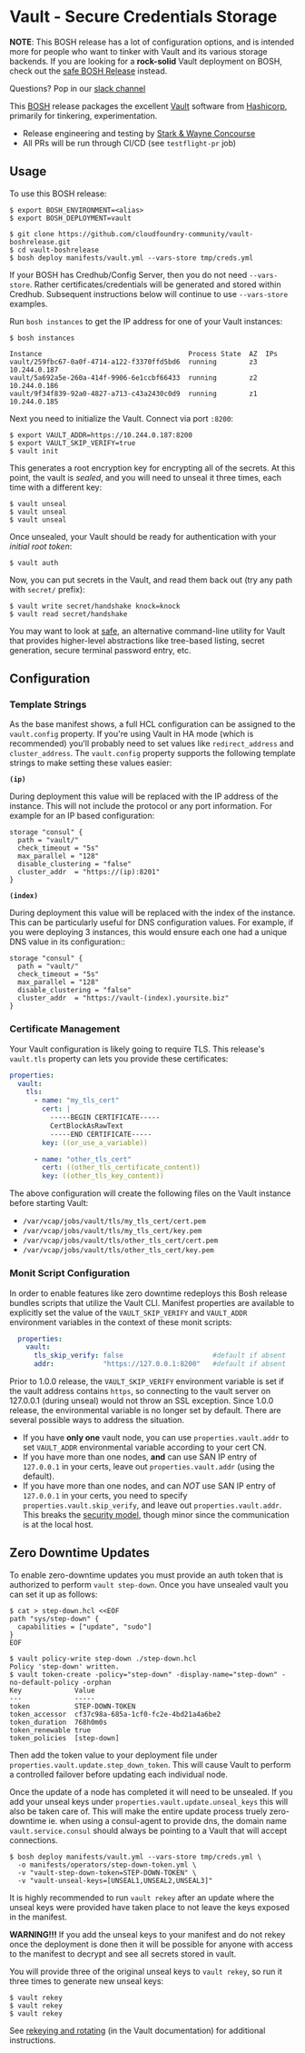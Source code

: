 Vault - Secure Credentials Storage
==================================

**NOTE**: This BOSH release has a lot of configuration options,
and is intended more for people who want to tinker with Vault and
its various storage backends.  If you are looking for a
**rock-solid** Vault deployment on BOSH, check out the [safe BOSH
Release](https://github.com/cloudfoundry-community/safe-boshrelease)
instead.

Questions? Pop in our [slack channel][slack]

This [BOSH][bosh] release packages the excellent [Vault][vault]
software from [Hashicorp][hashicorp], primarily for tinkering,
experimentation.

  - Release engineering and testing by [Stark & Wayne Concourse][ci]
  - All PRs will be run through CI/CD (see `testflight-pr` job)

## Usage

To use this BOSH release:

```
$ export BOSH_ENVIRONMENT=<alias>
$ export BOSH_DEPLOYMENT=vault

$ git clone https://github.com/cloudfoundry-community/vault-boshrelease.git
$ cd vault-boshrelease
$ bosh deploy manifests/vault.yml --vars-store tmp/creds.yml
```

If your BOSH has Credhub/Config Server, then you do not need
`--vars-store`. Rather certificates/credentials will be generated
and stored within Credhub. Subsequent instructions below will
continue to use `--vars-store` examples.

Run `bosh instances` to get the IP address for one of your Vault
instances:

```
$ bosh instances

Instance                                    Process State  AZ  IPs
vault/259fbc67-0a0f-4714-a122-f3370ffd5bd6  running        z3  10.244.0.187
vault/5a692a5e-260a-414f-9906-6e1ccbf66433  running        z2  10.244.0.186
vault/9f34f839-92a0-4827-a713-c43a2430c0d9  running        z1  10.244.0.185
```

Next you need to initialize the Vault. Connect via port `:8200`:

```
$ export VAULT_ADDR=https://10.244.0.187:8200
$ export VAULT_SKIP_VERIFY=true
$ vault init
```

This generates a root encryption key for encrypting all of the
secrets.  At this point, the vault is _sealed_, and you will need
to unseal it three times, each time with a different key:

```
$ vault unseal
$ vault unseal
$ vault unseal
```

Once unsealed, your Vault should be ready for authentication with
your _initial root token_:

```
$ vault auth
```

Now, you can put secrets in the Vault, and read them back out (try
any path with `secret/` prefix):

```
$ vault write secret/handshake knock=knock
$ vault read secret/handshake
```

You may want to look at [safe][safe], an alternative command-line
utility for Vault that provides higher-level abstractions like
tree-based listing, secret generation, secure terminal password
entry, etc.

## Configuration

### Template Strings

As the base manifest shows, a full HCL configuration can be
assigned to the `vault.config` property. If you're using Vault in
HA mode (which is recommended) you'll probably need to set values
like `redirect_address` and `cluster_address`.  The `vault.config`
property supports the following template strings to make setting
these values easier:

**`(ip)`**

During deployment this value will be replaced with the IP address
of the instance. This will not include the protocol or any port
information. For example for an IP based configuration:

```hcl
storage "consul" {
  path = "vault/"
  check_timeout = "5s"
  max_parallel = "128"
  disable_clustering = "false"
  cluster_addr  = "https://(ip):8201"
}
```

**`(index)`**

During deployment this value will be replaced with the index of
the instance. This can be particularly useful for DNS
configuration values. For example, if you were deploying 3
instances, this would ensure each one had a unique DNS value in
its configuration::

```hcl
storage "consul" {
  path = "vault/"
  check_timeout = "5s"
  max_parallel = "128"
  disable_clustering = "false"
  cluster_addr  = "https://vault-(index).yoursite.biz"
}
```

### Certificate Management

Your Vault configuration is likely going to require TLS. This
release's `vault.tls` property can lets you provide these
certificates:

```yaml
properties:
  vault:
    tls:
      - name: "my_tls_cert"
        cert: |
          -----BEGIN CERTIFICATE-----
          CertBlockAsRawText
          -----END CERTIFICATE-----
        key: ((or_use_a_variable))

      - name: "other_tls_cert"
        cert: ((other_tls_certificate_content))
        key: ((other_tls_key_content))
```

The above configuration will create the following files on the
Vault instance before starting Vault:

  - `/var/vcap/jobs/vault/tls/my_tls_cert/cert.pem`
  - `/var/vcap/jobs/vault/tls/my_tls_cert/key.pem`
  - `/var/vcap/jobs/vault/tls/other_tls_cert/cert.pem`
  - `/var/vcap/jobs/vault/tls/other_tls_cert/key.pem`

### Monit Script Configuration

In order to enable features like zero downtime redeploys this Bosh release 
bundles scripts that utilize the Vault CLI. Manifest properties are available to 
explicitly set the value of the `VAULT_SKIP_VERIFY` and `VAULT_ADDR` 
environment variables in the context of these monit scripts:
```yaml
  properties:
    vault:
      tls_skip_verify: false                      #default if absent
      addr:            "https://127.0.0.1:8200"   #default if absent
```
Prior to 1.0.0 release, the `VAULT_SKIP_VERIFY` environment variable is set
if the vault address contains `https`, so connecting to
the vault server on 127.0.0.1 (during unseal) would not throw an SSL exception. Since 1.0.0
release, the environmental variable is no longer  set  by default. There are several possible
ways to address the situation.
- If you have **only one** vault node, you can use `properties.vault.addr` to set
  `VAULT_ADDR` environmental variable according to your cert CN.
- If you have more than one nodes, **and** can use SAN IP entry of `127.0.0.1` in your certs, leave out
  `properties.vault.addr` (using the default).
- If you have more than one nodes, and can _NOT_ use SAN IP entry of `127.0.0.1` in your certs, you 
  need to specify `properties.vault.skip_verify`, and leave out `properties.vault.addr`. This breaks
  the [security model](https://www.vaultproject.io/docs/commands/index.html#vault_skip_verify), though
  minor since the communication is at the local host.

Zero Downtime Updates
---------------------

To enable zero-downtime updates you must provide an auth token
that is authorized to perform `vault step-down`. Once you have
unsealed vault you can set it up as follows:

```
$ cat > step-down.hcl <<EOF
path "sys/step-down" {
  capabilities = ["update", "sudo"]
}
EOF

$ vault policy-write step-down ./step-down.hcl
Policy 'step-down' written.
$ vault token-create -policy="step-down" -display-name="step-down" -no-default-policy -orphan
Key             Value
---             -----
token          	STEP-DOWN-TOKEN
token_accessor 	cf37c98a-685a-1cf0-fc2e-4bd21a4a6be2
token_duration 	768h0m0s
token_renewable true
token_policies  [step-down]
```

Then add the token value to your deployment file under
`properties.vault.update.step_down_token`. This will cause Vault
to perform a controlled failover before updating each individual
node.

Once the update of a node has completed it will need to be
unsealed. If you add your unseal keys under
`properties.vault.update.unseal_keys` this will also be taken care
of. This will make the entire update process truely zero-downtime
ie. when using a consul-agent to provide dns, the domain name
`vault.service.consul` should always be pointing to a Vault that
will accept connections.

```
$ bosh deploy manifests/vault.yml --vars-store tmp/creds.yml \
  -o manifests/operators/step-down-token.yml \
  -v "vault-step-down-token=STEP-DOWN-TOKEN" \
  -v "vault-unseal-keys=[UNSEAL1,UNSEAL2,UNSEAL3]"
```


It is highly recommended to run `vault rekey` after an update
where the unseal keys were provided have taken place to not leave
the keys exposed in the manifest.

**WARNING!!!** If you add the unseal keys to your manifest and do
not rekey once the deployment is done then it will be possible for
anyone with access to the manifest to decrypt and see all secrets
stored in vault.

You will provide three of the original unseal keys to `vault
rekey`, so run it three times to generate new unseal keys:

```
$ vault rekey
$ vault rekey
$ vault rekey
```

See [rekeying and rotating][rekey] (in the Vault documentation)
for additional instructions.

[BOSH]:      https://bosh.io
[vault]:     https://vaultproject.io
[hashicorp]: https://hashicorp.com
[slack]:     https://cloudfoundry.slack.com/messages/vault/
[ci]:        https://ci.starkandwayne.com/teams/main/pipelines/vault-boshrelease
[safe]:      https://github.com/starkandwayne/safe
[rekey]:     https://www.vaultproject.io/guides/rekeying-and-rotating.html
